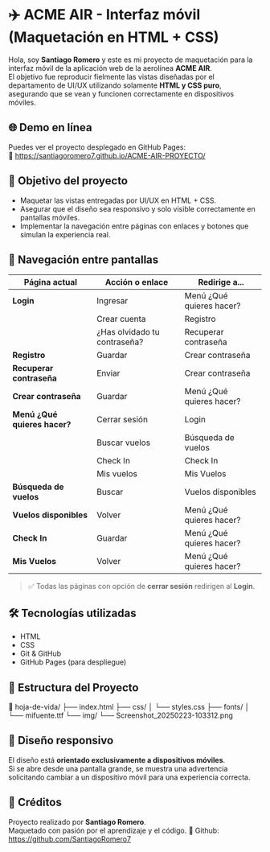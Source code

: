 # ✈️ ACME AIR - Interfaz móvil (Maquetación en HTML + CSS)

Hola, soy **Santiago Romero** y este es mi proyecto de maquetación para la interfaz móvil de la aplicación web de la aerolínea **ACME AIR**.  
El objetivo fue reproducir fielmente las vistas diseñadas por el departamento de UI/UX utilizando solamente **HTML y CSS puro**, asegurando que se vean y funcionen correctamente en dispositivos móviles.

## 🌐 Demo en línea

Puedes ver el proyecto desplegado en GitHub Pages:  
🔗 https://santiagoromero7.github.io/ACME-AIR-PROYECTO/



## 🎯 Objetivo del proyecto

- Maquetar las vistas entregadas por UI/UX en HTML + CSS.
- Asegurar que el diseño sea responsivo y solo visible correctamente en pantallas móviles.
- Implementar la navegación entre páginas con enlaces y botones que simulan la experiencia real.

## 📲 Navegación entre pantallas

| Página actual                | Acción o enlace                         | Redirige a...                       |
|-----------------------------|------------------------------------------|-------------------------------------|
| **Login**                   | Ingresar                                 | Menú ¿Qué quieres hacer?           |
|                             | Crear cuenta                             | Registro                            |
|                             | ¿Has olvidado tu contraseña?             | Recuperar contraseña                |
| **Registro**                | Guardar                                  | Crear contraseña                    |
| **Recuperar contraseña**    | Enviar                                   | Crear contraseña                    |
| **Crear contraseña**        | Guardar                                  | Menú ¿Qué quieres hacer?           |
| **Menú ¿Qué quieres hacer?**| Cerrar sesión                            | Login                               |
|                             | Buscar vuelos                            | Búsqueda de vuelos                  |
|                             | Check In                                 | Check In                            |
|                             | Mis vuelos                               | Mis Vuelos                          |
| **Búsqueda de vuelos**      | Buscar                                   | Vuelos disponibles                  |
| **Vuelos disponibles**      | Volver                                   | Menú ¿Qué quieres hacer?           |
| **Check In**                | Guardar                                  | Menú ¿Qué quieres hacer?           |
| **Mis Vuelos**              | Volver                                   | Menú ¿Qué quieres hacer?           |

> ✅ Todas las páginas con opción de **cerrar sesión** redirigen al **Login**.

## 🛠️ Tecnologías utilizadas

- HTML
- CSS
- Git & GitHub
- GitHub Pages (para despliegue)

## 📄 Estructura del Proyecto

📁 hoja-de-vida/
├── index.html
├── css/
│ └── styles.css
├── fonts/
│ └── mifuente.ttf
└── img/
└── Screenshot_20250223-103312.png



## 📱 Diseño responsivo

El diseño está **orientado exclusivamente a dispositivos móviles**.  
Si se abre desde una pantalla grande, se muestra una advertencia solicitando cambiar a un dispositivo móvil para una experiencia correcta.

## 🙌 Créditos

Proyecto realizado por **Santiago Romero**.  
Maquetado con pasión por el aprendizaje y el código. 🚀
Github: https://github.com/SantiagoRomero7
